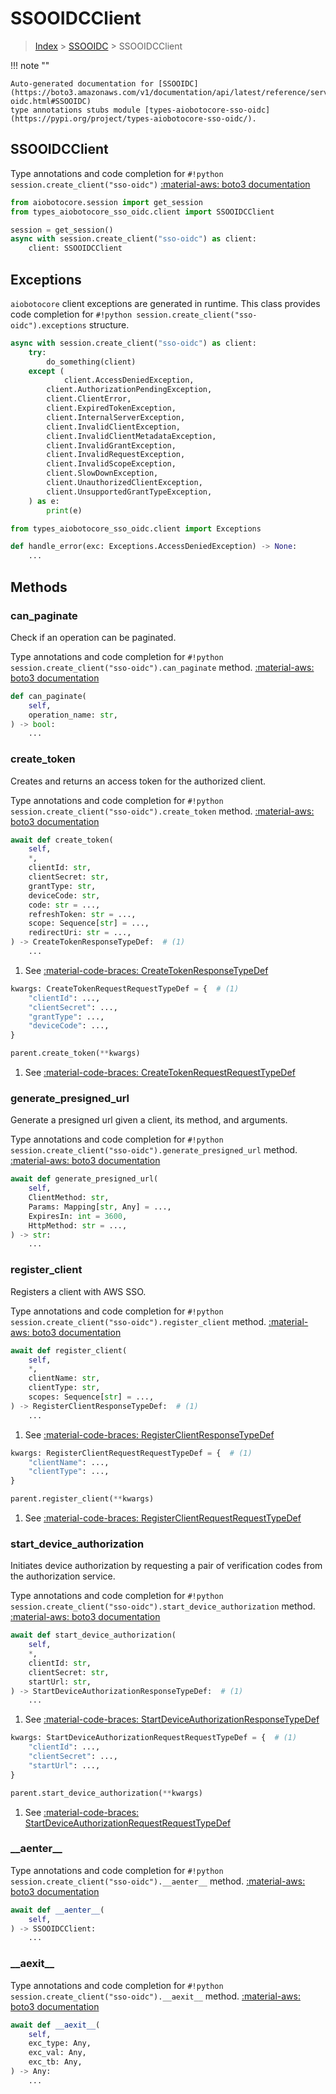 # SSOOIDCClient

> [Index](../README.md) > [SSOOIDC](./README.md) > SSOOIDCClient

!!! note ""

    Auto-generated documentation for [SSOOIDC](https://boto3.amazonaws.com/v1/documentation/api/latest/reference/services/sso-oidc.html#SSOOIDC)
    type annotations stubs module [types-aiobotocore-sso-oidc](https://pypi.org/project/types-aiobotocore-sso-oidc/).

## SSOOIDCClient

Type annotations and code completion for `#!python session.create_client("sso-oidc")`
[:material-aws: boto3 documentation](https://boto3.amazonaws.com/v1/documentation/api/latest/reference/services/sso-oidc.html#SSOOIDC.Client)

```python title="Usage example"
from aiobotocore.session import get_session
from types_aiobotocore_sso_oidc.client import SSOOIDCClient

session = get_session()
async with session.create_client("sso-oidc") as client:
    client: SSOOIDCClient
```

## Exceptions


`aiobotocore` client exceptions are generated in runtime.
This class provides code completion for `#!python session.create_client("sso-oidc").exceptions` structure.

```python title="Usage example"
async with session.create_client("sso-oidc") as client:
    try:
        do_something(client)
    except (
            client.AccessDeniedException,
        client.AuthorizationPendingException,
        client.ClientError,
        client.ExpiredTokenException,
        client.InternalServerException,
        client.InvalidClientException,
        client.InvalidClientMetadataException,
        client.InvalidGrantException,
        client.InvalidRequestException,
        client.InvalidScopeException,
        client.SlowDownException,
        client.UnauthorizedClientException,
        client.UnsupportedGrantTypeException,
    ) as e:
        print(e)
```

```python title="Type checking example"
from types_aiobotocore_sso_oidc.client import Exceptions

def handle_error(exc: Exceptions.AccessDeniedException) -> None:
    ...
```


## Methods


### can\_paginate

Check if an operation can be paginated.

Type annotations and code completion for `#!python session.create_client("sso-oidc").can_paginate` method.
[:material-aws: boto3 documentation](https://boto3.amazonaws.com/v1/documentation/api/latest/reference/services/sso-oidc.html#SSOOIDC.Client.can_paginate)

```python title="Method definition"
def can_paginate(
    self,
    operation_name: str,
) -> bool:
    ...
```


### create\_token

Creates and returns an access token for the authorized client.

Type annotations and code completion for `#!python session.create_client("sso-oidc").create_token` method.
[:material-aws: boto3 documentation](https://boto3.amazonaws.com/v1/documentation/api/latest/reference/services/sso-oidc.html#SSOOIDC.Client.create_token)

```python title="Method definition"
await def create_token(
    self,
    *,
    clientId: str,
    clientSecret: str,
    grantType: str,
    deviceCode: str,
    code: str = ...,
    refreshToken: str = ...,
    scope: Sequence[str] = ...,
    redirectUri: str = ...,
) -> CreateTokenResponseTypeDef:  # (1)
    ...
```

1. See [:material-code-braces: CreateTokenResponseTypeDef](./type_defs.md#createtokenresponsetypedef) 


```python title="Usage example with kwargs"
kwargs: CreateTokenRequestRequestTypeDef = {  # (1)
    "clientId": ...,
    "clientSecret": ...,
    "grantType": ...,
    "deviceCode": ...,
}

parent.create_token(**kwargs)
```

1. See [:material-code-braces: CreateTokenRequestRequestTypeDef](./type_defs.md#createtokenrequestrequesttypedef) 

### generate\_presigned\_url

Generate a presigned url given a client, its method, and arguments.

Type annotations and code completion for `#!python session.create_client("sso-oidc").generate_presigned_url` method.
[:material-aws: boto3 documentation](https://boto3.amazonaws.com/v1/documentation/api/latest/reference/services/sso-oidc.html#SSOOIDC.Client.generate_presigned_url)

```python title="Method definition"
await def generate_presigned_url(
    self,
    ClientMethod: str,
    Params: Mapping[str, Any] = ...,
    ExpiresIn: int = 3600,
    HttpMethod: str = ...,
) -> str:
    ...
```


### register\_client

Registers a client with AWS SSO.

Type annotations and code completion for `#!python session.create_client("sso-oidc").register_client` method.
[:material-aws: boto3 documentation](https://boto3.amazonaws.com/v1/documentation/api/latest/reference/services/sso-oidc.html#SSOOIDC.Client.register_client)

```python title="Method definition"
await def register_client(
    self,
    *,
    clientName: str,
    clientType: str,
    scopes: Sequence[str] = ...,
) -> RegisterClientResponseTypeDef:  # (1)
    ...
```

1. See [:material-code-braces: RegisterClientResponseTypeDef](./type_defs.md#registerclientresponsetypedef) 


```python title="Usage example with kwargs"
kwargs: RegisterClientRequestRequestTypeDef = {  # (1)
    "clientName": ...,
    "clientType": ...,
}

parent.register_client(**kwargs)
```

1. See [:material-code-braces: RegisterClientRequestRequestTypeDef](./type_defs.md#registerclientrequestrequesttypedef) 

### start\_device\_authorization

Initiates device authorization by requesting a pair of verification codes from
the authorization service.

Type annotations and code completion for `#!python session.create_client("sso-oidc").start_device_authorization` method.
[:material-aws: boto3 documentation](https://boto3.amazonaws.com/v1/documentation/api/latest/reference/services/sso-oidc.html#SSOOIDC.Client.start_device_authorization)

```python title="Method definition"
await def start_device_authorization(
    self,
    *,
    clientId: str,
    clientSecret: str,
    startUrl: str,
) -> StartDeviceAuthorizationResponseTypeDef:  # (1)
    ...
```

1. See [:material-code-braces: StartDeviceAuthorizationResponseTypeDef](./type_defs.md#startdeviceauthorizationresponsetypedef) 


```python title="Usage example with kwargs"
kwargs: StartDeviceAuthorizationRequestRequestTypeDef = {  # (1)
    "clientId": ...,
    "clientSecret": ...,
    "startUrl": ...,
}

parent.start_device_authorization(**kwargs)
```

1. See [:material-code-braces: StartDeviceAuthorizationRequestRequestTypeDef](./type_defs.md#startdeviceauthorizationrequestrequesttypedef) 

### \_\_aenter\_\_



Type annotations and code completion for `#!python session.create_client("sso-oidc").__aenter__` method.
[:material-aws: boto3 documentation](https://boto3.amazonaws.com/v1/documentation/api/latest/reference/services/sso-oidc.html#SSOOIDC.Client.__aenter__)

```python title="Method definition"
await def __aenter__(
    self,
) -> SSOOIDCClient:
    ...
```


### \_\_aexit\_\_



Type annotations and code completion for `#!python session.create_client("sso-oidc").__aexit__` method.
[:material-aws: boto3 documentation](https://boto3.amazonaws.com/v1/documentation/api/latest/reference/services/sso-oidc.html#SSOOIDC.Client.__aexit__)

```python title="Method definition"
await def __aexit__(
    self,
    exc_type: Any,
    exc_val: Any,
    exc_tb: Any,
) -> Any:
    ...
```





